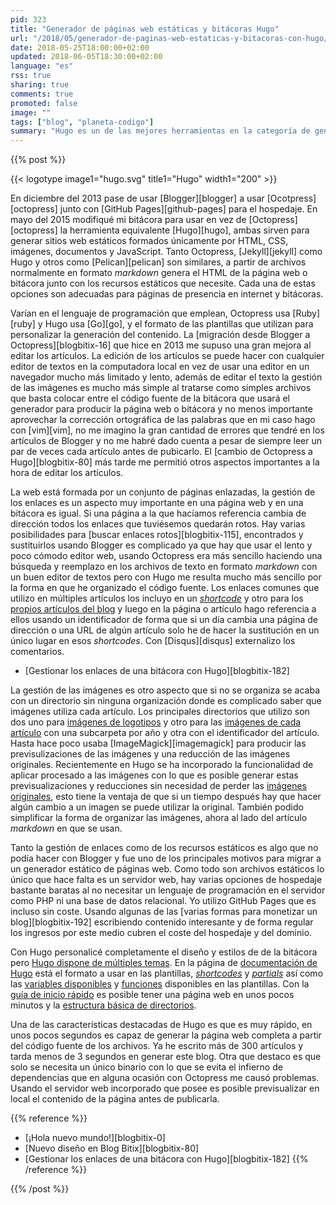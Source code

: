 ```yaml
---
pid: 323
title: "Generador de páginas web estáticas y bitácoras Hugo"
url: "/2018/05/generador-de-paginas-web-estaticas-y-bitacoras-con-hugo/"
date: 2018-05-25T18:00:00+02:00
updated: 2018-06-05T18:30:00+02:00
language: "es"
rss: true
sharing: true
comments: true
promoted: false
image: ""
tags: ["blog", "planeta-codigo"]
summary: "Hugo es un de las mejores herramientas en la categoría de generadores de páginas web estáticas, también puede utilizarse para generar bitácoras. Su fácil instalación, rapidez, personalización o su gran sistema de plantillas y taxonomía son varias de sus características destacadas. Con Hugo conseguí resolver varias de las necesidades que tenía para Blog Bitix, la gestión de enlaces internos y externos, personalización de diseño y procesado de imágenes."
---
```


{{% post %}}


{{< logotype image1="hugo.svg" title1="Hugo" width1="200" >}}

En diciembre del 2013 pase de usar [Blogger][blogger] a usar [Ocotpress][octopress] junto con [GitHub Pages][github-pages] para el hospedaje. En mayo del 2015 modifiqué mi bitácora para usar en vez de [Octopress][octopress] la herramienta equivalente [Hugo][hugo], ambas sirven para generar sitios web estáticos formados únicamente por HTML, CSS, imágenes, documentos y JavaScript. Tanto Octopress, [Jekyll][jekyll] como Hugo y otros como [Pelican][pelican] son similares, a partir de archivos normalmente en formato _markdown_ genera el HTML de la página web o bitácora junto con los recursos estáticos que necesite. Cada una de estas opciones son adecuadas para páginas de presencia en internet y bitácoras.

Varían en el lenguaje de programación que emplean, Octopress usa [Ruby][ruby] y Hugo usa [Go][go], y el formato de las plantillas que utilizan para personalizar la generación del contenido. La [migración desde Blogger a Octopress][blogbitix-16] que hice en 2013 me supuso una gran mejora al editar los artículos. La edición de los artículos se puede hacer con cualquier editor de textos en la computadora local en vez de usar una editor en un navegador mucho más limitado y lento, además de editar el texto la gestión de las imágenes es mucho más simple al tratarse como simples archivos que basta colocar entre el código fuente de la bitácora que usará el generador para producir la página web o bitácora y no menos importante aprovechar la corrección ortográfica de las palabras que en mi caso hago con [vim][vim], no me imagino la gran cantidad de errores que tendré en los artículos de Blogger y no me habré dado cuenta a pesar de siempre leer un par de veces cada artículo antes de pubicarlo. El [cambio de Octopress a Hugo][blogbitix-80] más tarde me permitió otros aspectos importantes a la hora de editar los artículos.

La web está formada por un conjunto de páginas enlazadas, la gestión de los enlaces es un aspecto muy importante en una página web y en una bitácora es igual. Si una página a la que hacíamos referencia cambia de dirección todos los enlaces que tuviésemos quedarán rotos. Hay varias posibilidades para [buscar enlaces rotos][blogbitix-115], encontrados y sustituirlos usando Blogger es complicado ya que hay que usar el lento y poco cómodo editor web, usando Octopress era más sencillo haciendo una búsqueda y reemplazo en los archivos de texto en formato _markdown_ con un buen editor de textos pero con Hugo me resulta mucho más sencillo por la forma en que he organizado el código fuente. Los enlaces comunes que utilizo en múltiples artículos los incluyo en un [_shortcode_](https://github.com/picodotdev/blog-bitix/blob/master/layouts/partials/links.html) y otro para los [propios artículos del blog](https://github.com/picodotdev/blog-bitix/blob/master/layouts/partials/links-posts.html) y luego en la página o artículo hago referencia a ellos usando un identificador de forma que si un día cambia una página de dirección o una URL de algún artículo solo he de hacer la sustitución en un único lugar en esos _shortcodes_. Con [Disqus][disqus] externalizo los comentarios.

* [Gestionar los enlaces de una bitácora con Hugo][blogbitix-182]

La gestión de las imágenes es otro aspecto que si no se organiza se acaba con un directorio sin ninguna organización donde es complicado saber que imágenes utiliza cada artículo. Los principales directorios que utilizo son dos uno para [imágenes de logotipos](https://github.com/picodotdev/blog-bitix/tree/master/static/assets/images/logotipos) y otro para las [imágenes de cada artículo](https://github.com/picodotdev/blog-bitix/tree/master/static/assets/images/posts) con una subcarpeta por año y otra con el identificador del artículo. Hasta hace poco usaba [ImageMagick][imagemagick] para producir las previsulizaciones de las imágenes y una reducción de las imágenes originales. Recientemente en Hugo se ha incorporado la funcionalidad de aplicar procesado a las imágenes con lo que es posible generar estas previsualizaciones y reducciones sin necesidad de perder las [imágenes originales](https://github.com/picodotdev/blog-bitix/tree/master/content/post/2018/2018-05-04-los-plantones-de-roble/images), esto tiene la ventaja de que si un tiempo después hay que hacer algún cambio a un imagen se puede utilizar la original. También podido simplificar la forma de organizar las imágenes, ahora al lado del artículo _markdown_ en que se usan.

Tanto la gestión de enlaces como de los recursos estáticos es algo que no podía hacer con Blogger y fue uno de los principales motivos para migrar a un generador estático de páginas web. Como todo son archivos estáticos lo único que hace falta es un servidor web, hay varias opciones de hospedaje bastante baratas al no necesitar un lenguaje de programación en el servidor como PHP ni una base de datos relacional. Yo utilizo GitHub Pages que es incluso sin coste. Usando algunas de las [varias formas para monetizar un blog][blogbitix-192] escribiendo contenido interesante y de forma regular los ingresos por este medio cubren el coste del hospedaje y del dominio.

Con Hugo personalicé completamente el diseño y estilos de de la bitácora pero [Hugo dispone de múltiples temas](https://themes.gohugo.io/). En la página de [documentación de Hugo](https://gohugo.io/documentation/) está el formato a usar en las plantillas, [_shortcodes_](https://gohugo.io/content-management/shortcodes/) y [_partials_](https://gohugo.io/templates/partials/) así como las [variables disponibles](https://gohugo.io/variables/) y [funciones](https://gohugo.io/functions/) disponibles en las plantillas. Con la [guía de inicio rápido](https://gohugo.io/getting-started/quick-start/) es posible tener una página web en unos pocos minutos y la [estructura básica de directorios](https://gohugo.io/getting-started/directory-structure/).

Una de las características destacadas de Hugo es que es muy rápido, en unos pocos segundos es capaz de generar la página web completa a partir del código fuente de los archivos. Ya he escrito más de 300 artículos y tarda menos de 3 segundos en generar este blog. Otra que destaco es que solo se necesita un único binario con lo que se evita el infierno de dependencias que en alguna ocasión con Octopress me causó problemas. Usando el servidor web incorporado que posee es posible previsualizar en local el contenido de la página antes de publicarla.

{{% reference %}}

* [¡Hola nuevo mundo!][blogbitix-0]
* [Nuevo diseño en Blog Bitix][blogbitix-80]
* [Gestionar los enlaces de una bitácora con Hugo][blogbitix-182]
{{% /reference %}}

{{% /post %}}

